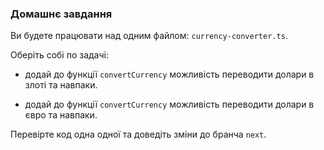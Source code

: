 ### Домашнє завдання

Ви будете працювати над одним файлом: `currency-converter.ts`.

Оберіть собі по задачі:

- додай до функції `convertCurrency` можливість переводити долари в злоті та навпаки.

- додай до функції `convertCurrency` можливість переводити долари в євро та навпаки.

Перевірте код одна одної та доведіть зміни до бранча `next`.
